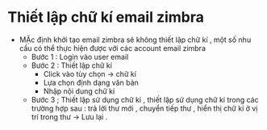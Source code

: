 # Thiết lập chữ kí email zimbra
- MẶc định khởi tạo email zimbra sẽ không thiết lập chữ kí , một số nhu cầu có thể thực hiện được với các account email zimbra 
  - Bước 1 : Login vào user email
  - Bước 2 : Thiết lập chữ kí 
    - Click vào tùy chọn -> chữ kí 
    - Lựa chọn định dạng văn bản 
    - Nhập nội dung chữ kí 
  - Bước 3 ; Thiết lập sử dụng chữ kí , thiết lập sử dụng chữ kí trong các trường hợp sau : trả lời thư mới , chuyển tiếp thư , hiển thị chữ kí ở vị trí trong thư -> Lưu lại .